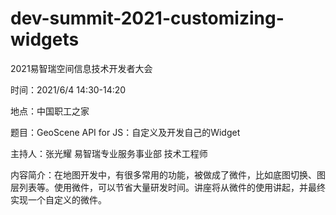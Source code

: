 # dev-summit-2021-customizing-widgets
 2021易智瑞空间信息技术开发者大会



时间：2021/6/4 14:30-14:20 

地点：中国职工之家

题目：GeoScene API for JS：自定义及开发自己的Widget

主持人：张光耀 易智瑞专业服务事业部 技术工程师

内容简介：在地图开发中，有很多常用的功能，被做成了微件，比如底图切换、图层列表等。使用微件，可以节省大量研发时间。讲座将从微件的使用讲起，并最终实现一个自定义的微件。 
